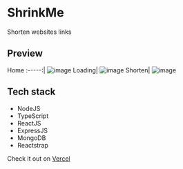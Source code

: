 # ShrinkMe
Shorten websites links
## Preview
Home
:-----:|
![image](https://user-images.githubusercontent.com/52543663/214625582-7fd3f353-fa26-4ac6-904a-ff981b826270.png)
Loading|
![image](https://user-images.githubusercontent.com/52543663/214625666-77283536-5795-4c9e-b24e-dc7fba963e27.png)
Shorten|
![image](https://user-images.githubusercontent.com/52543663/214625696-bdade1a3-614e-42c1-83d3-c26de0ea2b38.png)

## Tech stack
- NodeJS
- TypeScript
- ReactJS
- ExpressJS
- MongoDB
- Reactstrap

Check it out on [Vercel](https://shrinkme-ui.vercel.app/)
